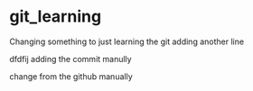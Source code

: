 # git_learning

Changing something to just learning the git
adding another line

dfdfij
adding the commit manully

change from the github manually
